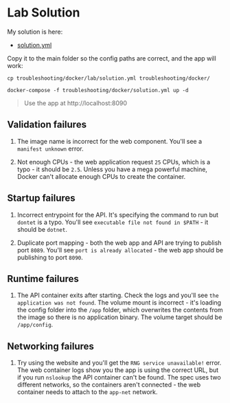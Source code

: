 # Lab Solution

My solution is here:

- [solution.yml](./lab/solution.yml)

Copy it to the main folder so the config paths are correct, and the app will work:

```
cp troubleshooting/docker/lab/solution.yml troubleshooting/docker/

docker-compose -f troubleshooting/docker/solution.yml up -d
```

> Use the app at http://localhost:8090

## Validation failures

1. The image name is incorrect for the web component. You'll see a `manifest unknown` error.

2. Not enough CPUs - the web application request `25` CPUs, which is a typo - it should be `2.5`. Unless you have a mega powerful machine, Docker can't allocate enough CPUs to create the container.

## Startup failures

1. Incorrect entrypoint for the API. It's specifying the command to run but `dontet` is a typo. You'll see `executable file not found in $PATH` - it should be `dotnet`.

2. Duplicate port mapping - both the web app and API are trying to publish port `8089`. You'll see `port is already allocated` - the web app should be publishing to port `8090`.

## Runtime failures

1. The API container exits after starting. Check the logs and you'll see `the application was not found`. The volume mount is incorrect - it's loading the config folder into the `/app` folder, which overwrites the contents from the image so there is no application binary. The volume target should be `/app/config`.

## Networking failures

1. Try using the website and you'll get the `RNG service unavailable!` error. The web container logs show you the app is using the correct URL, but if you run `nslookup` the API container can't be found. The spec uses two different networks, so the containers aren't connected - the web container needs to attach to the `app-net` network.
